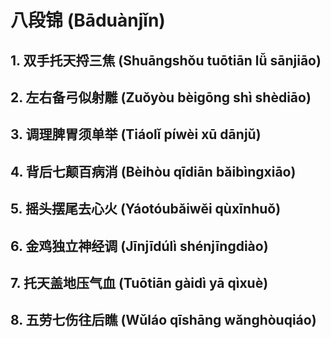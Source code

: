 # 八段锦 (Bāduànjǐn)

## 1. 双手托天捋三焦 (Shuāngshǒu tuōtiān lǚ sānjiāo)

## 2. 左右备弓似射雕 (Zuǒyòu bèigōng shì shèdiāo)

## 3. 调理脾胃须单举 (Tiáolǐ píwèi xū dānjǔ)

## 4. 背后七颠百病消 (Bèihòu qīdiān bǎibìngxiāo)

## 5. 摇头摆尾去心火 (Yáotóubǎiwěi qùxīnhuǒ)

## 6. 金鸡独立神经调 (Jīnjīdúlì shénjīngdiào)

## 7. 托天盖地压气血 (Tuōtiān gàidì yā qìxuè)

## 8. 五劳七伤往后瞧 (Wǔláo qīshāng wǎnghòuqiáo)
